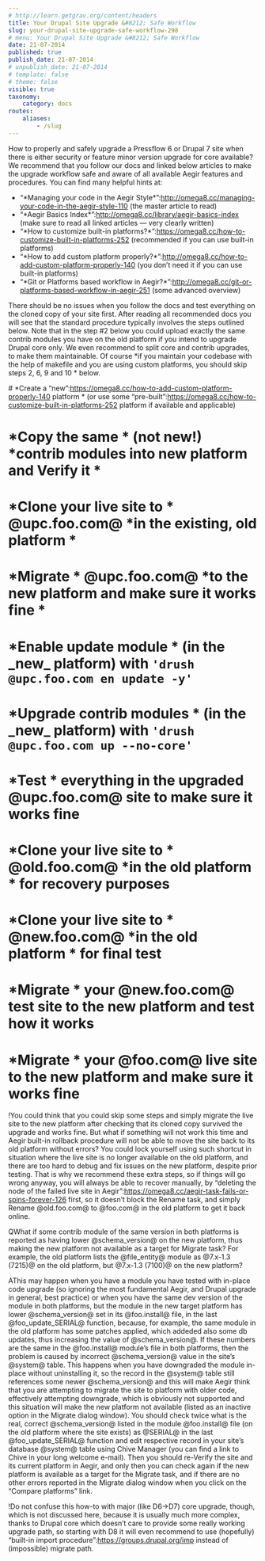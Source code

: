 ```yaml
---
# http://learn.getgrav.org/content/headers
title: Your Drupal Site Upgrade &#8212; Safe Workflow
slug: your-drupal-site-upgrade-safe-workflow-298
# menu: Your Drupal Site Upgrade &#8212; Safe Workflow
date: 21-07-2014
published: true
publish_date: 21-07-2014
# unpublish_date: 21-07-2014
# template: false
# theme: false
visible: true
taxonomy:
    category: docs
routes:
    aliases:
        - /slug
---
```


How to properly and safely upgrade a Pressflow 6 or Drupal 7 site when there is either security or feature minor version upgrade for core available? We recommend that you follow our docs and linked below articles to make the upgrade workflow safe and aware of all available Aegir features and procedures. You can find many helpful hints at:

 * “\*Managing your code in the Aegir Style\*”:http://omega8.cc/managing-your-code-in-the-aegir-style-110 (the master article to read)  
 * “\*Aegir Basics Index\*”:http://omega8.cc/library/aegir-basics-index (make sure to read all linked articles — very clearly written)  
 * “\*How to customize built-in platforms?\*”:https://omega8.cc/how-to-customize-built-in-platforms-252 (recommended if you can use built-in platforms)  
 * “\*How to add custom platform properly?\*”:http://omega8.cc/how-to-add-custom-platform-properly-140 (you don’t need it if you can use built-in platforms)  
 * “\*Git or Platforms based workflow in Aegir?\*”:http://omega8.cc/git-or-platforms-based-workflow-in-aegir-251 (some advanced overview)

There should be no issues when you follow the docs and test everything on the cloned copy of your site first. After reading all recommended docs you will see that the standard procedure typically involves the steps outlined below. Note that in the step #2 below you could upload exactly the same contrib modules you have on the old platform if you intend to upgrade Drupal core only. We even recommend to split core and contrib upgrades, to make them maintainable. Of course \*if you maintain your codebase with the help of makefile and you are using custom platforms, you should skip steps 2, 6, 9 and 10 * below.

\# \*Create a “new”:https://omega8.cc/how-to-add-custom-platform-properly-140 platform * (or use some “pre-built”:https://omega8.cc/how-to-customize-built-in-platforms-252 platform if available and applicable)  
 # \*Copy the same * (not new!) \*contrib modules into new platform and Verify it *  
 # \*Clone your live site to * @upc.foo.com@ \*in the existing, old platform *  
 # \*Migrate * @upc.foo.com@ \*to the new platform and make sure it works fine *  
 # \*Enable update module * (in the \_new\_ platform) with `'drush @upc.foo.com en update -y'`  
 # \*Upgrade contrib modules * (in the \_new\_ platform) with `'drush @upc.foo.com up --no-core'`  
 # \*Test * everything in the upgraded @upc.foo.com@ site to make sure it works fine  
 # \*Clone your live site to * @old.foo.com@ \*in the old platform * for recovery purposes  
 # \*Clone your live site to * @new.foo.com@ \*in the old platform * for final test  
 # \*Migrate * your @new.foo.com@ test site to the new platform and test how it works  
 # \*Migrate * your @foo.com@ live site to the new platform and make sure it works fine

<a name="workflow-note-a"></a>

!You could think that you could skip some steps and simply migrate the live site to the new platform after checking that its cloned copy survived the upgrade and works fine. But what if something will not work this time and Aegir built-in rollback procedure will not be able to move the site back to its old platform without errors? You could lock yourself using such shortcut in situation where the live site is no longer available on the old platform, and there are too hard to debug and fix issues on the new platform, despite prior testing. That is why we recommend these extra steps, so if things will go wrong anyway, you will always be able to recover manually, by “deleting the node of the failed live site in Aegir”:https://omega8.cc/aegir-task-fails-or-spins-forever-126 first, so it doesn’t block the Rename task, and simply Rename @old.foo.com@ to @foo.com@ in the old platform to get it back online.

<a name="workflow-q"></a>

QWhat if some contrib module of the same version in both platforms is reported as having lower @schema\_version@ on the new platform, thus making the new platform not available as a target for Migrate task? For example, the old platform lists the @file\_entity@ module as @7.x-1.3 (7215)@ on the old platform, but @7.x-1.3 (7100)@ on the new platform?

<a name="workflow-a"></a>

AThis may happen when you have a module you have tested with in-place code upgrade (so ignoring the most fundamental Aegir, and Drupal upgrade in general, best practice) or when you have the same dev version of the module in both platforms, but the module in the new target platform has lower @schema\_version@ set in its @foo.install@ file, in the last @foo\_update\_SERIAL@ function, because, for example, the same module in the old platform has some patches applied, which addeded also some db updates, thus increasing the value of @schema\_version@. If these numbers are the same in the @foo.install@ module’s file in both platforms, then the problem is caused by incorrect @schema\_version@ value in the site’s @system@ table. This happens when you have downgraded the module in-place without uninstalling it, so the record in the @system@ table still references some newer @schema\_version@ and this will make Aegir think that you are attempting to migrate the site to platform with older code, effectively attempting downgrade, which is obviously not supported and this situation will make the new platform not available (listed as an inactive option in the Migrate dialog window). You should check twice what is the real, correct @schema\_version@ listed in the module @foo.install@ file (on the old platform where the site exists) as @SERIAL@ in the last @foo\_update\_SERIAL@ function and edit respective record in your site’s database @system@ table using Chive Manager (you can find a link to Chive in your long welcome e-mail). Then you should re-Verify the site and its current platform in Aegir, and only then you can check again if the new platform is available as a target for the Migrate task, and if there are no other errors reported in the Migrate dialog window when you click on the “Compare platforms” link.

<a name="workflow-note-c"></a>

!Do not confuse this how-to with major (like D6->D7) core upgrade, though, which is not discussed here, because it is usually much more complex, thanks to Drupal core which doesn’t care to provide some really working upgrade path, so starting with D8 it will even recommend to use (hopefully) “built-in import procedure”:https://groups.drupal.org/imp instead of (impossible) migrate path.